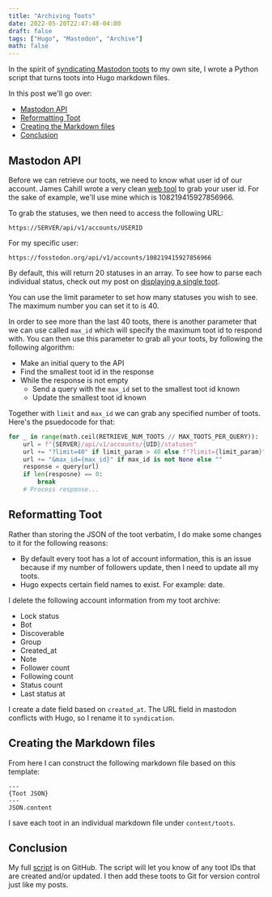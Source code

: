 ```yaml
---
title: "Archiving Toots"
date: 2022-05-20T22:47:48-04:00
draft: false
tags: ["Hugo", "Mastodon", "Archive"]
math: false
---
```

In the spirit of [syndicating Mastodon toots](https://brandonrozek.com/blog/why-i-pesos-from-mastodon/)
to my own site, I wrote a Python script that turns toots into Hugo markdown
files.

In this post we'll go over:
- [Mastodon API](#mastodon-api)
- [Reformatting Toot](#reformatting-toot)
- [Creating the Markdown files](#creating-the-markdown-files)
- [Conclusion](#conclusion)

## Mastodon API
Before we can retrieve our toots, we need to know what user id of our account.
James Cahill wrote a very clean [web tool](https://prouser123.me/mastodon-userid-lookup/)
to grab your user id. For the sake of example, we'll use mine which
is 108219415927856966.

To grab the statuses, we then need to access the following URL:
```
https://SERVER/api/v1/accounts/USERID
```
For my specific user:
```
https://fosstodon.org/api/v1/accounts/108219415927856966
```

By default, this will return 20 statuses in an array.
To see how to parse each individual status, check out my
post on [displaying a single toot](https://brandonrozek.com/blog/displaying-a-toot-hugo/).

You can use the limit parameter to set how many statuses you wish to see.
The maximum number you can set it to is 40.

In order to see more than the last 40 toots, there is another
parameter that we can use called `max_id` which will specify the maximum
toot id to respond with.
You can then use this parameter to grab all your toots, by
following the following algorithm:
- Make an initial query to the API
- Find the smallest toot id in the response
- While the response is not empty
  - Send a query with the `max_id` set to the smallest toot id known
  - Update the smallest toot id known


Together with `limit` and `max_id` we can grab any specified number of toots.
Here's the psuedocode for that:
```python
for _ in range(math.ceil(RETRIEVE_NUM_TOOTS // MAX_TOOTS_PER_QUERY)):
    url = f"{SERVER}/api/v1/accounts/{UID}/statuses"
    url += "?limit=40" if limit_param > 40 else f"?limit={limit_param}"
    url += "&max_id={max_id}" if max_id is not None else ""
    response = query(url)
    if len(resposne) == 0:
        break
    # Process response...
```
## Reformatting Toot
Rather than storing the JSON of the toot verbatim, I do make some changes
to it for the following reasons:
- By default every toot has a lot of account information, this is an issue because
if my number of followers update, then I need to update all my toots.
- Hugo expects certain field names to exist. For example: date.

I delete the following account information from my toot archive:
- Lock status
- Bot
- Discoverable
- Group
- Created_at
- Note
- Follower count
- Following count
- Status count
- Last status at

I create a date field based on `created_at`.
The URL field in mastodon conflicts with Hugo,
so I rename it to `syndication`.


## Creating the Markdown files
From here I can construct the following
markdown file based on this template:
```
---
{Toot JSON}
---
JSON.content
```

I save each toot in an individual markdown file under `content/toots`.

## Conclusion

My full [script](https://github.com/Brandon-Rozek/website/blob/master/refreshtoots_v2.py)
is on GitHub.
The script will let you know of any toot IDs that are created
and/or updated. I then add these toots to Git for version control
just like my posts.
